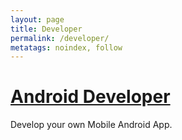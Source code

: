 ```yaml
---
layout: page
title: Developer
permalink: /developer/
metatags: noindex, follow
---
```

<div class="square">
    <h1><a href="/developer/android/">Android Developer</a></h1>
	<p> Develop your own Mobile Android App.</p>
</div>